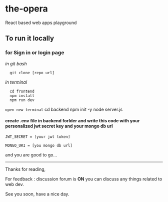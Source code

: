 # the-opera
React based web apps playground

## To run it locally 


### for Sign in or login page 

*in git bash*

      git clone [repo url]

*in terminal*      

      cd frontend 
      npm install
      npm run dev


`open new terminal`
      cd backend
      npm init -y
      node server.js

#### create .env file in backend forlder and write this code with your personalized jwt secret key and your mongo db url

    JWT_SECRET = [your jwt token]

    MONGO_URI = [you mongo db url]

and you are good to go...

----

Thanks for reading, 

For feedback : discussion forum is **ON** you can discuss any things related to web dev. 

 See you soon, have a nice day.
